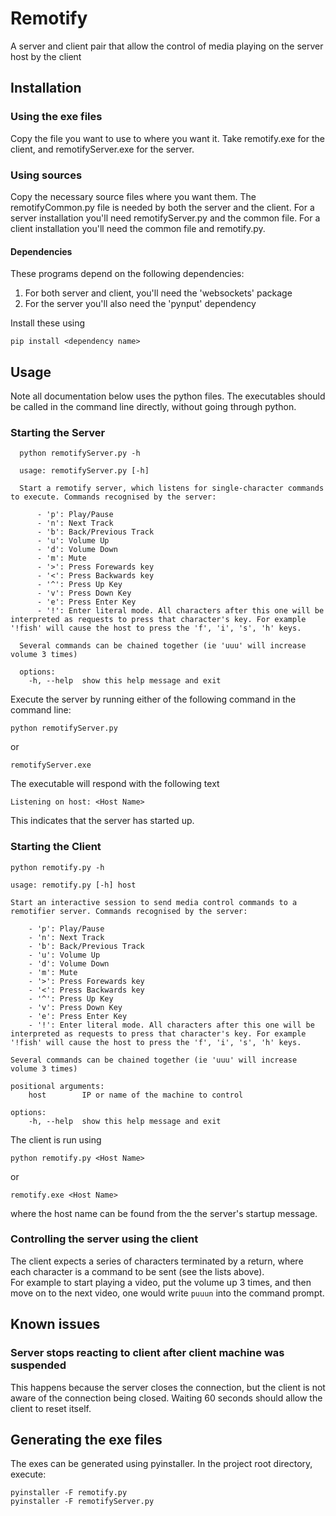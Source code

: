 # Remotify
A server and client pair that allow the control of media playing on the server host by the client


## Installation
### Using the exe files
Copy the file you want to use to where you want it. Take remotify.exe for the client, and remotifyServer.exe for the server.
### Using sources
Copy the necessary source files where you want them. The remotifyCommon.py file is needed by both the server and the client. For a server installation you'll need remotifyServer.py and the common file. For a client installation you'll need the common file and remotify.py.
#### Dependencies
These programs depend on the following dependencies:    
1. For both server and client, you'll need the 'websockets' package
2. For the server you'll also need the 'pynput' dependency

Install these using
    
    pip install <dependency name>

## Usage

Note all documentation below uses the python files. The executables should be called in the command line directly, without going through python.

### Starting the Server

      python remotifyServer.py -h

      usage: remotifyServer.py [-h]

      Start a remotify server, which listens for single-character commands to execute. Commands recognised by the server:

          - 'p': Play/Pause
          - 'n': Next Track
          - 'b': Back/Previous Track
          - 'u': Volume Up
          - 'd': Volume Down
          - 'm': Mute
          - '>': Press Forewards key
          - '<': Press Backwards key
          - '^': Press Up Key
          - 'v': Press Down Key
          - 'e': Press Enter Key
          - '!': Enter literal mode. All characters after this one will be interpreted as requests to press that character's key. For example '!fish' will cause the host to press the 'f', 'i', 's', 'h' keys.

      Several commands can be chained together (ie 'uuu' will increase volume 3 times)

      options:
        -h, --help  show this help message and exit

Execute the server by running either of the following command in the command line:

    python remotifyServer.py
or 

    remotifyServer.exe

The executable will respond with the following text

    Listening on host: <Host Name>

This indicates that the server has started up.

### Starting the Client

    python remotify.py -h

    usage: remotify.py [-h] host

    Start an interactive session to send media control commands to a remotifier server. Commands recognised by the server:

        - 'p': Play/Pause
        - 'n': Next Track
        - 'b': Back/Previous Track
        - 'u': Volume Up
        - 'd': Volume Down
        - 'm': Mute
        - '>': Press Forewards key
        - '<': Press Backwards key
        - '^': Press Up Key
        - 'v': Press Down Key
        - 'e': Press Enter Key
        - '!': Enter literal mode. All characters after this one will be interpreted as requests to press that character's key. For example '!fish' will cause the host to press the 'f', 'i', 's', 'h' keys.

    Several commands can be chained together (ie 'uuu' will increase volume 3 times)

    positional arguments:
        host        IP or name of the machine to control

    options:
        -h, --help  show this help message and exit

The client is run using
    
    python remotify.py <Host Name>

or

    remotify.exe <Host Name>

where the host name can be found from the the server's startup message.

### Controlling the server using the client

The client expects a series of characters terminated by a return, where each character is a command to be sent (see the lists above).   
For example to start playing a video, put the volume up 3 times, and then move on to the next video, one would write `puuun` into the command prompt.

## Known issues
### Server stops reacting to client after client machine was suspended
This happens because the server closes the connection, but the client is not aware of the connection being closed. Waiting 60 seconds should allow the client to reset itself.

## Generating the exe files
The exes can be generated using pyinstaller. In the project root directory, execute:
    
    pyinstaller -F remotify.py
    pyinstaller -F remotifyServer.py

    
